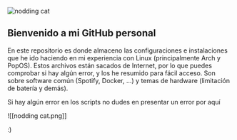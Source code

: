 ![nodding cat](https://user-images.githubusercontent.com/121260905/221270035-26da0b52-2858-4f90-9ed2-831e933830d3.png)
## Bienvenido a mi GitHub personal

En este repositorio es donde almaceno las configuraciones e instalaciones que he ido haciendo en mi experiencia con Linux (principalmente Arch y PopOS). Estos archivos están sacados de Internet, por lo que puedes comprobar si hay algún error, y los he resumido para fácil acceso. Son sobre software común (Spotify, Docker, ...) y temas de hardware (limitación de batería y demás).

Si hay algún error en los scripts no dudes en presentar un error por aquí

![[nodding cat.png]]

:)
